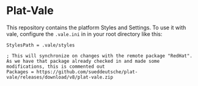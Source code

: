 # Plat-Vale

This repository contains the platform Styles and Settings. To use it with vale, configure the `.vale.ini` in in your root directory like this:

```
StylesPath = .vale/styles

; This will synchronize on changes with the remote package "RedHat". As we have that package already checked in and made some modifications, this is commented out
Packages = https://github.com/sueddeutsche/plat-vale/releases/download/v8/plat-vale.zip
```
